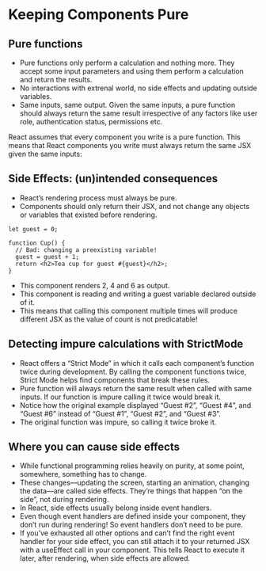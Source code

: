 # Keeping Components Pure


## Pure functions

- Pure functions only perform a calculation and nothing more. They accept some input parameters and using them perform a calculation and return the results.
- No interactions with extrenal world, no side effects and updating outside variables.
- Same inputs, same output. Given the same inputs, a pure function should always return the same result irrespective of any factors like user role, authentication status, permissions etc.


React assumes that every component you write is a pure function. This means that React components you write must always return the same JSX given the same inputs:


## Side Effects: (un)intended consequences 

- React’s rendering process must always be pure.
- Components should only return their JSX, and not change any objects or variables that existed before rendering.

```tsx
let guest = 0;

function Cup() {
  // Bad: changing a preexisting variable!
  guest = guest + 1;
  return <h2>Tea cup for guest #{guest}</h2>;
}
```
- This component renders 2, 4 and 6 as output.
- This component is reading and writing a guest variable declared outside of it.
- This means that calling this component multiple times will produce different JSX as the value of count is not predicatable!

## Detecting impure calculations with StrictMode 

- React offers a “Strict Mode” in which it calls each component’s function twice during development. By calling the component functions twice, Strict Mode helps find components that break these rules.
- Pure function will always return the same result when called with same inputs. If our function is impure calling it twice would break it.
- Notice how the original example displayed “Guest #2”, “Guest #4”, and “Guest #6” instead of “Guest #1”, “Guest #2”, and “Guest #3”.
- The original function was impure, so calling it twice broke it.


## Where you can cause side effects 

- While functional programming relies heavily on purity, at some point, somewhere, something has to change.
- These changes—updating the screen, starting an animation, changing the data—are called side effects. They’re things that happen “on the side”, not during rendering.
- In React, side effects usually belong inside event handlers.
- Even though event handlers are defined inside your component, they don’t run during rendering! So event handlers don’t need to be pure.
- If you’ve exhausted all other options and can’t find the right event handler for your side effect, you can still attach it to your returned JSX with a useEffect call in your component. This tells React to execute it later, after rendering, when side effects are allowed. 

